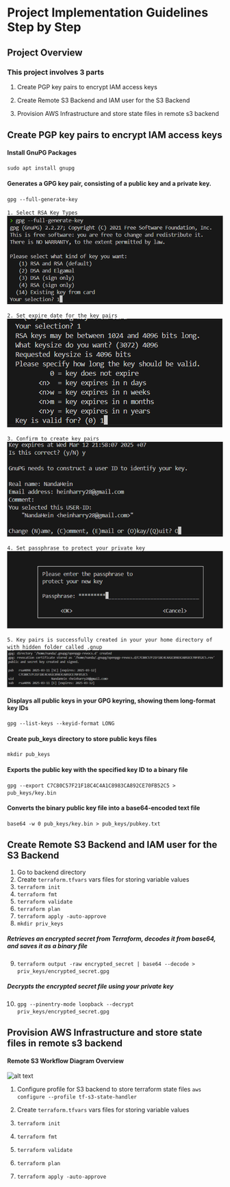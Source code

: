 # Project Implementation Guidelines Step by Step

## Project Overview

### This project involves 3 parts

1. Create PGP key pairs to encrypt IAM access keys

2. Create Remote S3 Backend and IAM user for the S3 Backend

3. Provision AWS Infrastructure and store state files in remote s3 backend

## Create PGP key pairs to encrypt IAM access keys

#### Install GnuPG Packages
`sudo apt install gnupg`
#### Generates a GPG key pair, consisting of a public key and a private key.
`gpg --full-generate-key`

`1. Select RSA Key Types`
![alt text](./images/02.png)

`2. Set expire date for the key pairs`
![alt text](./images/03.png)

`3. Confirm to create key pairs`
![alt text](./images/04.png)

`4. Set passphrase to protect your private key`
![alt text](./images/05.png)

`5. Key pairs is successfully created in your your home directory of with hidden folder called .gnup`
![alt text](./images/06.png)

#### Displays all public keys in your GPG keyring, showing them long-format key IDs

`gpg --list-keys --keyid-format LONG`

#### Create pub_keys directory to store public keys files

`mkdir pub_keys`

#### Exports the public key with the specified key ID to a binary file

`gpg --export C7C80C57F21F18C4C4A1C8983CA892CE70FB52C5 > pub_keys/key.bin`

#### Converts the binary public key file into a base64-encoded text file

`base64 -w 0 pub_keys/key.bin > pub_keys/pubkey.txt`


## Create Remote S3 Backend and IAM user for the S3 Backend

1. Go to backend directory
2. Create `terraform.tfvars` vars files for storing variable values
3. `terraform init` 
4. `terraform fmt`
5. `terraform validate`
6. `terraform plan`
7. `terraform apply -auto-approve`
8. `mkdir priv_keys`
#####  Retrieves an encrypted secret from Terraform, decodes it from base64, and saves it as a binary file
9. `terraform output -raw encrypted_secret | base64 --decode > priv_keys/encrypted_secret.gpg`
##### Decrypts the encrypted secret file using your private key
10. `gpg --pinentry-mode loopback --decrypt priv_keys/encrypted_secret.gpg`


## Provision AWS Infrastructure and store state files in remote s3 backend

#### Remote S3 Workflow Diagram Overview

![alt text](./images/01.png)

1. Configure profile for S3 backend to store terraform state files
`aws configure --profile tf-s3-state-handler`

2. Create `terraform.tfvars` vars files for storing variable values

3. `terraform init` 

4. `terraform fmt`

5. `terraform validate`

6. `terraform plan`

7. `terraform apply -auto-approve`